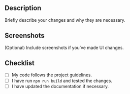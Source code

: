 ## Description
Briefly describe your changes and why they are necessary.

## Screenshots
(Optional) Include screenshots if you’ve made UI changes.

## Checklist
- [ ] My code follows the project guidelines.
- [ ] I have run `npm run build` and tested the changes.
- [ ] I have updated the documentation if necessary.
